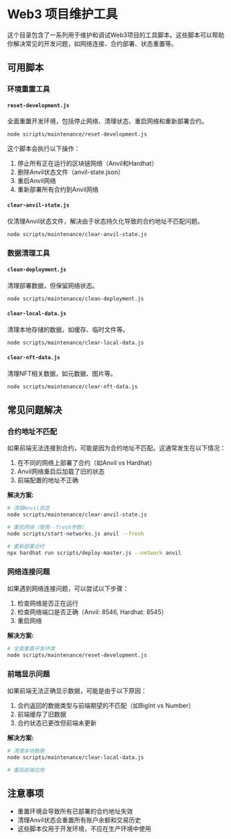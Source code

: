 # Web3 项目维护工具

这个目录包含了一系列用于维护和调试Web3项目的工具脚本。这些脚本可以帮助你解决常见的开发问题，如网络连接、合约部署、状态重置等。

## 可用脚本

### 环境重置工具

#### `reset-development.js`

全面重置开发环境，包括停止网络、清理状态、重启网络和重新部署合约。

```bash
node scripts/maintenance/reset-development.js
```

这个脚本会执行以下操作：
1. 停止所有正在运行的区块链网络（Anvil和Hardhat）
2. 删除Anvil状态文件（anvil-state.json）
3. 重启Anvil网络
4. 重新部署所有合约到Anvil网络

#### `clear-anvil-state.js`

仅清理Anvil状态文件，解决由于状态持久化导致的合约地址不匹配问题。

```bash
node scripts/maintenance/clear-anvil-state.js
```

### 数据清理工具

#### `clean-deployment.js`

清理部署数据，但保留网络状态。

```bash
node scripts/maintenance/clean-deployment.js
```

#### `clear-local-data.js`

清理本地存储的数据，如缓存、临时文件等。

```bash
node scripts/maintenance/clear-local-data.js
```

#### `clear-nft-data.js`

清理NFT相关数据，如元数据、图片等。

```bash
node scripts/maintenance/clear-nft-data.js
```

## 常见问题解决

### 合约地址不匹配

如果前端无法连接到合约，可能是因为合约地址不匹配。这通常发生在以下情况：

1. 在不同的网络上部署了合约（如Anvil vs Hardhat）
2. Anvil网络重启后加载了旧的状态
3. 前端配置的地址不正确

**解决方案:**
```bash
# 清理Anvil状态
node scripts/maintenance/clear-anvil-state.js

# 重启网络（使用--fresh参数）
node scripts/start-networks.js anvil --fresh

# 重新部署合约
npx hardhat run scripts/deploy-master.js --network anvil
```

### 网络连接问题

如果遇到网络连接问题，可以尝试以下步骤：

1. 检查网络是否正在运行
2. 检查网络端口是否正确（Anvil: 8546, Hardhat: 8545）
3. 重启网络

**解决方案:**
```bash
# 全面重置开发环境
node scripts/maintenance/reset-development.js
```

### 前端显示问题

如果前端无法正确显示数据，可能是由于以下原因：

1. 合约返回的数据类型与前端期望的不匹配（如BigInt vs Number）
2. 前端缓存了旧数据
3. 合约状态已更改但前端未更新

**解决方案:**
```bash
# 清理本地数据
node scripts/maintenance/clear-local-data.js

# 重启前端应用
```

## 注意事项

- 重置环境会导致所有已部署的合约地址失效
- 清理Anvil状态会重置所有账户余额和交易历史
- 这些脚本仅用于开发环境，不应在生产环境中使用 